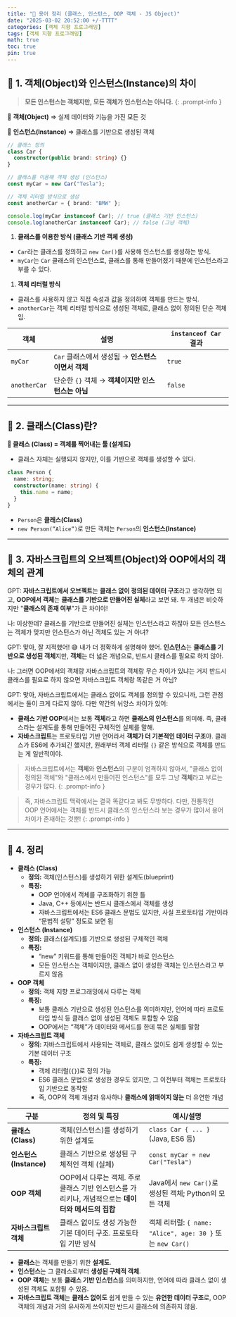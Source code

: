 ```yaml
---
title: "🥔 용어 정리 (클래스, 인스턴스, OOP 객체 - JS Object)"
date: "2025-03-02 20:52:00 +/-TTTT"
categories: [객체 지향 프로그래밍]
tags: [객체 지향 프로그래밍]
math: true
toc: true
pin: true
---
```


## 🥔 1. 객체(Object)와 인스턴스(Instance)의 차이


> **모든 인스턴스는 객체지만, 모든 객체가 인스턴스는 아니다.**
{: .prompt-info }

📌 **객체(Object)** ⇒ 실제 데이터와 기능을 가진 모든 것


📌 **인스턴스(Instance)** ⇒ 클래스를 기반으로 생성된 객체


```typescript
// 클래스 정의
class Car {
  constructor(public brand: string) {}
}

// 클래스를 이용해 객체 생성 (인스턴스)
const myCar = new Car("Tesla");

// 객체 리터럴 방식으로 생성
const anotherCar = { brand: "BMW" };

console.log(myCar instanceof Car); // true (클래스 기반 인스턴스)
console.log(anotherCar instanceof Car); // false (그냥 객체)

```

1. **클래스를 이용한 방식 (클래스 기반 객체 생성)**
- `Car`라는 클래스를 정의하고 `new Car()`를 사용해 인스턴스를 생성하는 방식.
- `myCar`는 `Car` 클래스의 인스턴스로, 클래스를 통해 만들어졌기 때문에 인스턴스라고 부를 수 있다.
1. **객체 리터럴 방식**
- 클래스를 사용하지 않고 직접 속성과 값을 정의하여 객체를 만드는 방식.
- `anotherCar`는 객체 리터럴 방식으로 생성된 객체로, 클래스 없이 정의된 단순 객체임.

| 객체           | 설명                               | `instanceof Car` 결과 |
| ------------ | -------------------------------- | ------------------- |
| `myCar`      | `Car` 클래스에서 생성됨 → **인스턴스이면서 객체** | `true`              |
| `anotherCar` | 단순한 `{}` 객체 → **객체이지만 인스턴스는 아님** | `false`             |


---


## 🥔 2. 클래스(Class)란?


**📌 클래스 (Class) = 객체를 찍어내는 툴 (설계도)**

- 클래스 자체는 실행되지 않지만, 이를 기반으로 객체를 생성할 수 있다.

```typescript
class Person {
  name: string;
  constructor(name: string) {
    this.name = name;
  }
}
```

- `Person`은 **클래스(Class)**
- `new Person(”Alice”)`로 만든 객체는 `Person`의 **인스턴스(Instance)**

---


## 🥔 3. 자바스크립트의 오브젝트(Object)와 OOP에서의 객체의 관계


GPT: **자바스크립트에서 오브젝트**는 **클래스 없이 정의된 데이터 구조**라고 생각하면 되고, **OOP에서 객체**는 **클래스를 기반으로 만들어진 실체**라고 보면 돼. 두 개념은 비슷하지만 "**클래스의 존재 여부**"가 큰 차이야!


나: 이상한데? 클래스를 기반으로 만들어진 실체는 인스턴스라고 하잖아 모든 인스턴스는 객체가 맞지만 인스턴스가 아닌 객체도 있는 거 아녀?


GPT: 맞아, 잘 지적했어! 😅 내가 더 정확하게 설명해야 했어. **인스턴스**는 **클래스를 기반으로 생성된 객체**지만, **객체**는 더 넓은 개념으로, 반드시 클래스를 필요로 하지 않아.


나: 그러면 OOP에서의 객체랑 자바스크립트의 객체랑 무슨 차이가 있냐는 거지 반드시 클래스를 필요로 하지 않으면 자바스크립트 객체랑 똑같은 거 아님?


GPT: 맞아, 자바스크립트에서는 클래스 없이도 객체를 정의할 수 있으니까, 그런 관점에서는 둘이 크게 다르지 않아. 다만 약간의 뉘앙스 차이가 있어:

- **클래스 기반 OOP**에서는 보통 **객체**라고 하면 **클래스의 인스턴스**를 의미해. 즉, 클래스라는 설계도를 통해 만들어진 구체적인 실체를 말해.
- **자바스크립트**는 프로토타입 기반 언어라서 **객체가 더 기본적인 데이터 구조**야. 클래스가 ES6에 추가되긴 했지만, 원래부터 객체 리터럴 `{}` 같은 방식으로 객체를 만드는 게 일반적이야.

> 자바스크립트에서는 **객체**와 **인스턴스**의 구분이 엄격하지 않아서, "클래스 없이 정의된 객체"와 "클래스에서 만들어진 인스턴스"를 모두 그냥 **객체**라고 부르는 경우가 많다.
{: .prompt-info }

> 즉, 자바스크립트 맥락에서는 결국 똑같다고 봐도 무방하다. 다만, 전통적인 OOP 언어에서는 객체를 반드시 클래스의 인스턴스라 보는 경우가 많아서 용어 차이가 존재하는 것뿐!
{: .prompt-info }

---


## 🥔 4. 정리

- **클래스 (Class)**
	- **정의:** 객체(인스턴스)를 생성하기 위한 설계도(blueprint)
	- **특징:**
		- OOP 언어에서 객체를 구조화하기 위한 틀
		- Java, C++ 등에서는 반드시 클래스에서 객체를 생성
		- 자바스크립트에서는 ES6 클래스 문법도 있지만, 사실 프로토타입 기반이라 “문법적 설탕” 정도로 보면 됨
- **인스턴스 (Instance)**
	- **정의:** 클래스(설계도)를 기반으로 생성된 구체적인 객체
	- **특징:**
		- “new” 키워드를 통해 만들어진 객체가 바로 인스턴스
		- 모든 인스턴스는 객체이지만, 클래스 없이 생성한 객체는 인스턴스라고 부르지 않음
- **OOP 객체**
	- **정의:** 객체 지향 프로그래밍에서 다루는 객체
	- **특징:**
		- 보통 클래스 기반으로 생성된 인스턴스를 의미하지만, 언어에 따라 프로토타입 방식 등 클래스 없이 생성된 객체도 포함할 수 있음
		- OOP에서는 “객체”가 데이터와 메서드를 한데 묶은 실체를 말함
- **자바스크립트 객체**
	- **정의:** 자바스크립트에서 사용되는 객체로, 클래스 없이도 쉽게 생성할 수 있는 기본 데이터 구조
	- **특징:**
		- 객체 리터럴(`{}`)로 정의 가능
		- ES6 클래스 문법으로 생성한 경우도 있지만, 그 이전부터 객체는 프로토타입 기반으로 동작함
		- 즉, OOP의 객체 개념과 유사하나 **클래스에 얽매이지 않는** 더 유연한 개념

| 구분                  | 정의 및 특징                                                     | 예시/설명                                               |
| ------------------- | ----------------------------------------------------------- | --------------------------------------------------- |
| **클래스 (Class)**     | 객체(인스턴스)를 생성하기 위한 설계도                                       | `class Car { ... }` (Java, ES6 등)                   |
| **인스턴스 (Instance)** | 클래스 기반으로 생성된 구체적인 객체 (실체)                                   | `const myCar = new Car("Tesla")`                    |
| **OOP 객체**          | OOP에서 다루는 객체. 주로 클래스 기반 인스턴스를 가리키나, 개념적으로는 **데이터와 메서드의 집합** | Java에서 `new Car()`로 생성된 객체; Python의 모든 객체           |
| **자바스크립트 객체**       | 클래스 없이도 생성 가능한 기본 데이터 구조. 프로토타입 기반 방식                       | 객체 리터럴: `{ name: "Alice", age: 30 }` 또는 `new Car()` |

- **클래스**는 객체를 만들기 위한 **설계도**.
- **인스턴스**는 그 클래스로부터 **생성된 구체적 객체**.
- **OOP 객체**는 보통 **클래스 기반 인스턴스**를 의미하지만, 언어에 따라 클래스 없이 생성된 객체도 포함될 수 있음.
- **자바스크립트 객체**는 **클래스 없이도** 쉽게 만들 수 있는 **유연한 데이터 구조**로, OOP 객체의 개념과 거의 유사하게 쓰이지만 반드시 클래스에 의존하지 않음.

